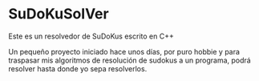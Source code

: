 # SuDoKuSolVer
Este es un resolvedor de SuDoKus escrito en C++

Un pequeño proyecto iniciado hace unos días, por puro hobbie y para traspasar mis algoritmos de resolución de sudokus a un programa,
podrá resolver hasta donde yo sepa resolverlos.
